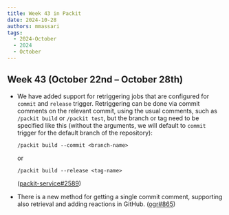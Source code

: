 ```yaml
---
title: Week 43 in Packit
date: 2024-10-28
authors: mmassari
tags:
  - 2024-October
  - 2024
  - October
---
```


## Week 43 (October 22nd – October 28th)

- We have added support for retriggering jobs that are configured for `commit` and `release` trigger. Retriggering can be done via commit comments on the relevant commit, using the usual comments, such as `/packit build` or `/packit test`, but the branch or tag need to be specified like this (without the arguments, we will default to `commit` trigger for the default branch of the repository):

  ```
  /packit build --commit <branch-name>
  ```

  or

  ```
  /packit build --release <tag-name>
  ```

  ([packit-service#2589](https://github.com/packit/packit-service/pull/2589))

- There is a new method for getting a single commit comment, supporting also retrieval and adding reactions in GitHub. ([ogr#865](https://github.com/packit/ogr/pull/865))
